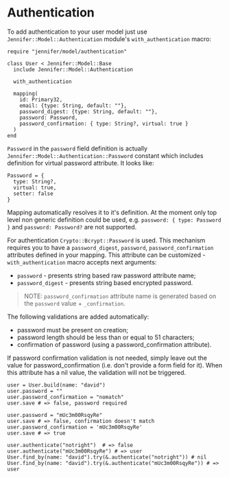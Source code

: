 # Authentication

To add authentication to your user model just use `Jennifer::Model::Authentication` module's `with_authentication` macro:

```crystal
require "jennifer/model/authentication"

class User < Jennifer::Model::Base
  include Jennifer::Model::Authentication

  with_authentication

  mapping(
    id: Primary32,
    email: {type: String, default: ""},
    password_digest: {type: String, default: ""},
    password: Password,
    password_confirmation: { type: String?, virtual: true }
  )
end
```

`Password` in the `password` field definition is actually `Jennifer::Model::Authentication::Password` constant which includes definition for virtual password attribute. It looks like:

```crystal
Password = {
  type: String?,
  virtual: true,
  setter: false
}
```

Mapping automatically resolves it to it's definition. At the moment only top level non generic definition could be used, e.g. `password: { type: Password }` and `password: Password?` are not supported.

For authentication `Crypto::Bcrypt::Password` is used. This mechanism requires you to have a `password_digest`, `password`, `password_confirmation` attributes defined in your mapping. This attribute can be customized - `with_authentication` macro accepts next arguments:

- `password` - presents string based raw password attribute name;
- `password_digest` - presents string based encrypted password.

> NOTE: `password_confirmation` attribute name is generated based on the `password` value + `_confirmation`.

The following validations are added automatically:

- password must be present on creation;
- password length should be less than or equal to 51 characters;
- confirmation of password (using a password_confirmation attribute).

If password confirmation validation is not needed, simply leave out the value for password_confirmation (i.e. don't provide a form field for it). When this attribute has a nil value, the validation will not be triggered.

```crystal
user = User.build(name: "david")
user.password = ""
user.password_confirmation = "nomatch"
user.save # => false, password required

user.password = "mUc3m00RsqyRe"
user.save # => false, confirmation doesn't match
user.password_confirmation = 'mUc3m00RsqyRe'
user.save # => true

user.authenticate("notright")  # => false
user.authenticate("mUc3m00RsqyRe") # => user
User.find_by(name: "david").try(&.authenticate("notright")) # nil
User.find_by(name: "david").try(&.authenticate("mUc3m00RsqyRe")) # => user
```
